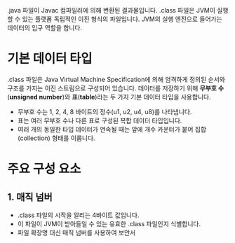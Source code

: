 .java 파일이 Javac 컴파일러에 의해 변환된 결과물입니다.
.class 파일은 JVM이 실행할 수 있는 플랫폼 독립적인 이진 형식의 파일입니다. JVM의 실행 엔진으로 들어가는 데이터의 입구 역할을 합니다.

# 기본 데이터 타입
.class 파일은 Java Virtual Machine Specification에 의해 엄격하게 정의된 순서와 구조를 가지는 이진 스트림으로 구성되어 있습니다.
데이터를 저장하기 위해 **무부호 수**(**unsigned number**)와 **표**(**table**)라는 두 가지 기본 데이터 타입을 사용합니다.
- 무부호 수는 1, 2, 4, 8 바이트의 정수(u1, u2, u4, u8)를 나타냅니다.
- 표는 여러 무부호 수나 다른 표로 구성된 복합 데이터 타입입니다.
- 여러 개의 동일한 타입 데이터가 연속될 때는 앞에 개수 카운터가 붙어 집합(collection) 형태를 이룹니다.
# 주요 구성 요소
## 1. 매직 넘버
- .class 파일의 시작을 알리는 4바이트 값입니다.
- 이 파일이 JVM이 받아들일 수 있는 유효한 .class 파일인지 식별합니다.
- 파일 확장명 대신 매직 넘버를 사용하여 보안서
